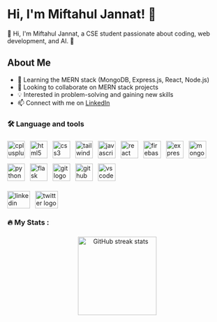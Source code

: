 # Hi, I'm Miftahul Jannat! 👋

👋 Hi, I'm Miftahul Jannat, a CSE student passionate about coding, web development, and AI. 🚀

## About Me

-   🌱 Learning the MERN stack (MongoDB, Express.js, React, Node.js)
-   👯 Looking to collaborate on MERN stack projects
-   💡 Interested in problem-solving and gaining new skills
-   📫 Connect with me on [LinkedIn](https://www.linkedin.com/in/miftahul-jannat-mj/)

###

<h3 align="left">🛠 Language and tools</h3>

###

<div align="left" style="display: flex; flex-wrap: wrap; gap: 12px;">
  <img src="https://cdn.jsdelivr.net/gh/devicons/devicon/icons/cplusplus/cplusplus-original.svg" height="40" alt="cplusplus logo"  />
  <img src="https://cdn.jsdelivr.net/gh/devicons/devicon/icons/html5/html5-original.svg" height="40" alt="html5 logo"  />
  <img src="https://cdn.jsdelivr.net/gh/devicons/devicon/icons/css3/css3-original.svg" height="40" alt="css3 logo"  />
  <img src="https://cdn.jsdelivr.net/gh/devicons/devicon/icons/tailwindcss/tailwindcss-original-wordmark.svg" height="40" alt="tailwindcss logo"  />
  <img src="https://cdn.jsdelivr.net/gh/devicons/devicon/icons/javascript/javascript-original.svg" height="40" alt="javascript logo"  />
  <img src="https://cdn.jsdelivr.net/gh/devicons/devicon/icons/react/react-original.svg" height="40" alt="react logo"  />
  <img src="https://cdn.jsdelivr.net/gh/devicons/devicon/icons/firebase/firebase-plain.svg" height="40" alt="firebase logo"  />
  <img src="https://cdn.jsdelivr.net/gh/devicons/devicon/icons/express/express-original.svg" height="40" alt="express logo"  />
  <img src="https://cdn.jsdelivr.net/gh/devicons/devicon/icons/mongodb/mongodb-original.svg" height="40" alt="mongodb logo"  />
  <img src="https://cdn.jsdelivr.net/gh/devicons/devicon/icons/python/python-original.svg" height="40" alt="python logo"  />
  <img src="https://cdn.jsdelivr.net/gh/devicons/devicon/icons/flask/flask-original.svg" height="40" alt="flask logo"  />
  <img src="https://cdn.jsdelivr.net/gh/devicons/devicon/icons/git/git-original.svg" height="40" alt="git logo"  />
  <img src="https://cdn.jsdelivr.net/gh/devicons/devicon/icons/github/github-original.svg" height="40" alt="github logo"  />
  <img src="https://cdn.jsdelivr.net/gh/devicons/devicon/icons/vscode/vscode-original.svg" height="40" alt="vscode logo"  />
</div>

###

<div align="left" style="display: flex; gap: 12px;">
  <a href="https://www.linkedin.com/in/miftahuljannat-mj/" target="_blank">
    <img src="https://raw.githubusercontent.com/maurodesouza/profile-readme-generator/master/src/assets/icons/social/linkedin/default.svg" width="52" height="40" alt="linkedin logo"  />
  </a>
  <a href="https://x.com/mifta_huljannat" target="_blank">
    <img src="https://raw.githubusercontent.com/maurodesouza/profile-readme-generator/master/src/assets/icons/social/twitter/default.svg" width="52" height="40" alt="twitter logo"  />
  </a>
</div>

###

<h3 align="left">🔥   My Stats :</h3>

###

<!-- <div align="center">
  <img src="https://streak-stats.demolab.com?user=miftah1299&locale=en&mode=daily&theme=dark&hide_border=false&border_radius=5&order=3" height="220" alt="streak graph"  />
</div> -->

###

###

<div align="center">
  <img src="https://github-readme-streak-stats.herokuapp.com/?user=miftah1299&theme=radical&hide_border=true" height="180" alt="GitHub streak stats" />
</div>

###
